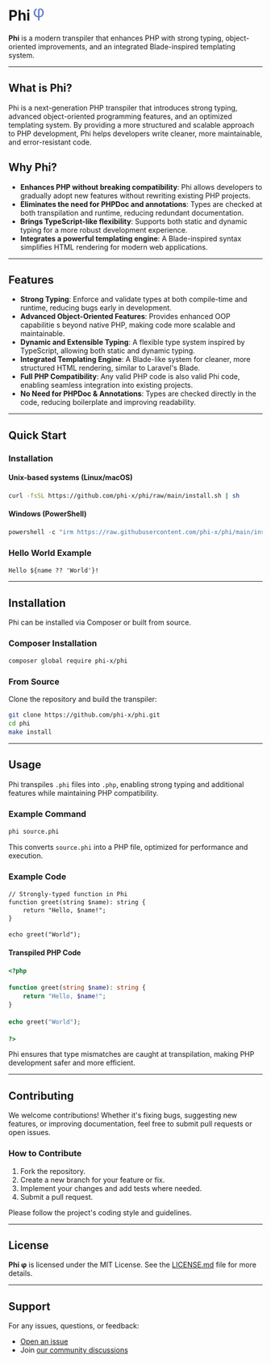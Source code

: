 # Phi <a href="https://phi-x.github.io" title="Phi"><img src="https://github.com/phi-x/art/blob/HEAD/phi-logo.svg?raw=true" alt="φ" height="24"/></a>

**Phi** is a modern transpiler that enhances PHP with strong typing,
object-oriented improvements, and an integrated Blade-inspired templating system.

---

## What is Phi?

Phi is a next-generation PHP transpiler that introduces strong typing,
advanced object-oriented programming features, and an optimized templating system.
By providing a more structured and scalable approach to PHP development,
Phi helps developers write cleaner, more maintainable, and error-resistant code.

## Why Phi?

- **Enhances PHP without breaking compatibility**: Phi allows developers to gradually
adopt new features without rewriting existing PHP projects.
- **Eliminates the need for PHPDoc and annotations**: Types are checked at both transpilation
and runtime, reducing redundant documentation.
- **Brings TypeScript-like flexibility**: Supports both static and dynamic typing
for a more robust development experience.
- **Integrates a powerful templating engine**: A Blade-inspired syntax simplifies
HTML rendering for modern web applications.

---

## Features

- **Strong Typing**: Enforce and validate types at both compile-time and runtime,
reducing bugs early in development.
- **Advanced Object-Oriented Features**: Provides enhanced OOP capabilitie
s beyond native PHP, making code more scalable and maintainable.
- **Dynamic and Extensible Typing**: A flexible type system inspired by TypeScript,
allowing both static and dynamic typing.
- **Integrated Templating Engine**: A Blade-like system for cleaner,
more structured HTML rendering, similar to Laravel's Blade.
- **Full PHP Compatibility**: Any valid PHP code is also valid Phi code,
enabling seamless integration into existing projects.
- **No Need for PHPDoc & Annotations**: Types are checked directly in the code,
reducing boilerplate and improving readability.

---

## Quick Start

### Installation

#### Unix-based systems (Linux/macOS)

```sh
curl -fsSL https://github.com/phi-x/phi/raw/main/install.sh | sh
```

#### Windows (PowerShell)

```ps1
powershell -c "irm https://raw.githubusercontent.com/phi-x/phi/main/install.ps1 | iex"
```

### Hello World Example

```ske
Hello ${name ?? 'World'}!
```

---

## Installation


Phi can be installed via Composer or built from source.

### Composer Installation

```sh
composer global require phi-x/phi
```

### From Source

Clone the repository and build the transpiler:

```sh
git clone https://github.com/phi-x/phi.git
cd phi
make install
```

---

## Usage

Phi transpiles `.phi` files into `.php`, enabling strong typing and additional
features while maintaining PHP compatibility.

### Example Command

```sh
phi source.phi
```

This converts `source.phi` into a PHP file, optimized for performance and execution.

### Example Code

```phi
// Strongly-typed function in Phi
function greet(string $name): string {
    return "Hello, $name!";
}

echo greet("World");
```

#### Transpiled PHP Code

```php
<?php

function greet(string $name): string {
    return "Hello, $name!";
}

echo greet("World");

?>
```

Phi ensures that type mismatches are caught at transpilation,
making PHP development safer and more efficient.

---

## Contributing

We welcome contributions! Whether it's fixing bugs, suggesting new features,
or improving documentation, feel free to submit pull requests or open issues.

### How to Contribute

1. Fork the repository.
2. Create a new branch for your feature or fix.
3. Implement your changes and add tests where needed.
4. Submit a pull request.

Please follow the project's coding style and guidelines.

---

## License

**Phi φ** is licensed under the MIT License.
See the [LICENSE.md](LICENSE.md) file for more details.

---

## Support

For any issues, questions, or feedback:

- [Open an issue](https://github.com/phi-x/phi/issues/new/choose)
- Join [our community discussions](https://github.com/phi-x/phi/discussions)
